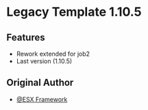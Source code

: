 # Legacy Template 1.10.5

## Features

- Rework extended for job2
- Last version (1.10.5)
 
## Original Author 

- [@ESX Framework](https://github.com/esx-framework)